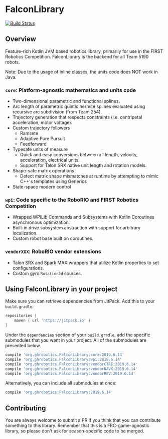 # FalconLibrary
[![Build Status](https://dev.azure.com/frc5190/FRC%202018%20Power%20Up/_apis/build/status/Falcon%20Library)](https://dev.azure.com/frc5190/FRC%202018%20Power%20Up/_build/latest?definitionId=2)

## Overview

Feature-rich Kotlin JVM based robotics library, primarily for use in the FIRST Robotics Competition. FalconLibrary is the backend for all Team 5190 robots.

Note: Due to the usage of inline classes, the units code does NOT work in Java.

### `core`: Platform-agnostic mathematics and units code
* Two-dimensional parametric and functional splines.
* Arc length of parametric quintic hermite splines evaluated using recursive arc subdivision (from Team 254).
* Trajectory generation that respects constraints (i.e. centripetal acceleration, motor voltage).
* Custom trajectory followers
    * Ramsete
    * Adaptive Pure Pursuit
    * Feedforward
* Typesafe units of measure
    * Quick and easy conversions between all length, velocity, acceleration, electrical units.
    * Support for Talon SRX native unit length and rotation models.
* Shape-safe matrix operations
    * Detect matrix shape mismatches at runtime by attempting to mimic C++'s templates using Generics
* State-space modern control

### `wpi`: Code specific to the RoboRIO and FIRST Robotics Competition
* Wrapped WPILib Commands and Subsystems with Kotlin Coroutines asynchronous optimization.
* Built-in drive subsystem abstraction with support for arbitrary localization.
* Custom robot base built on coroutines.

### `vendorXXX`: RoboRIO vendor extensions
* Talon SRX and Spark MAX wrappers that utilize Kotlin properties to set configurations.
* Custom gyro `Rotation2d` sources.

## Using FalconLibrary in your project

Make sure you can retrieve dependencies from JitPack. Add this to your `build.gradle`:
```groovy
repositories {
    maven { url 'https://jitpack.io' }
}
```

Under the `dependencies` section of your `build.gradle`, add the specific submodules that you want in your project. All of the submodules are presented below.

```groovy
compile 'org.ghrobotics.FalconLibrary:core:2019.6.14'
compile 'org.ghrobotics.FalconLibrary:wpi:2019.6.14'
compile 'org.ghrobotics.FalconLibrary:vendorCTRE:2019.6.14'
compile 'org.ghrobotics.FalconLibrary:vendorNAVX:2019.6.14'
compile 'org.ghrobotics.FalconLibrary:vendorREV:2019.6.14'
```

Alternatively, you can include all submodules at once:
```groovy
compile 'org.ghrobotics:FalconLibrary:2019.6.14'
```

## Contributing
You are always welcome to submit a PR if you think that you can contribute something to this library. Remember that this is a FRC-game-agnostic library, so please don't ask for season-specific code to be merged.




